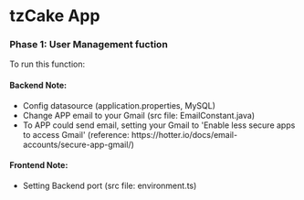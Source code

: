 # tzCake App
<h3> Phase 1: User Management fuction</h3>

<p>To run this function:</p>
<h4> Backend Note: </h4>
<ul>
  <li>Config datasource (application.properties, MySQL)</li>
  <li>Change APP email to your Gmail (src file: EmailConstant.java)</li>
  <li>To APP could send email, setting your Gmail to 'Enable less secure apps to access Gmail' (reference: https://hotter.io/docs/email-accounts/secure-app-gmail/)</li>
</ul>

<h4> Frontend Note: </h4>
<ul>
  <li>Setting Backend port (src file: environment.ts)</li>
</ul>

